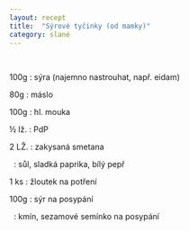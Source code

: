 ```yaml
---
layout: recept
title:  "Sýrové tyčinky (od mamky)"
category: slané
---
```


<br>

<div class="ingredience" markdown="1">

100g
: sýra (najemno nastrouhat, např. eidam)

80g
: máslo

100g
: hl. mouka

½ lž.
: PdP

2 LŽ.
: zakysaná smetana

&nbsp;
: sůl, sladká paprika, bílý pepř

1 ks
: žloutek na potření

100g
: sýr na posypání

&nbsp;
: kmín, sezamové semínko na posypání

</div>
